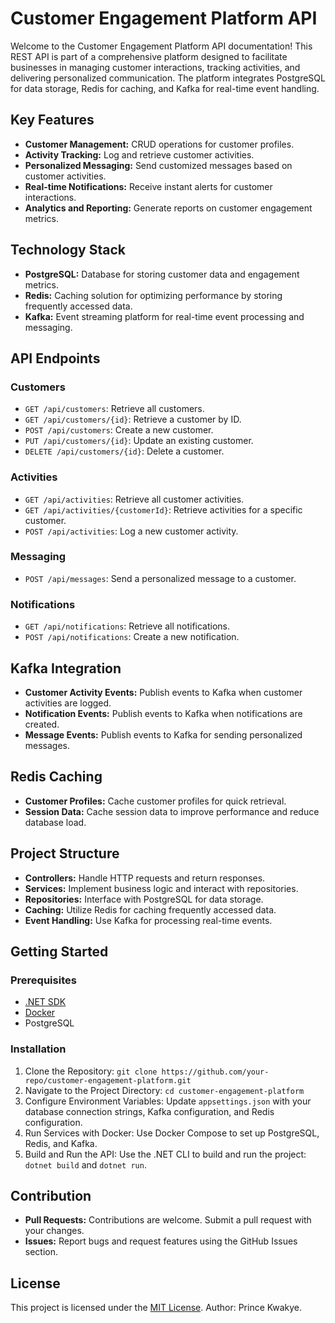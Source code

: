 # Customer Engagement Platform API

Welcome to the Customer Engagement Platform API documentation! This REST API is part of a comprehensive platform designed to facilitate businesses in managing customer interactions, tracking activities, and delivering personalized communication. The platform integrates PostgreSQL for data storage, Redis for caching, and Kafka for real-time event handling.

## Key Features

- **Customer Management:** CRUD operations for customer profiles.
- **Activity Tracking:** Log and retrieve customer activities.
- **Personalized Messaging:** Send customized messages based on customer activities.
- **Real-time Notifications:** Receive instant alerts for customer interactions.
- **Analytics and Reporting:** Generate reports on customer engagement metrics.

## Technology Stack

- **PostgreSQL:** Database for storing customer data and engagement metrics.
- **Redis:** Caching solution for optimizing performance by storing frequently accessed data.
- **Kafka:** Event streaming platform for real-time event processing and messaging.

## API Endpoints

### Customers

- `GET /api/customers`: Retrieve all customers.
- `GET /api/customers/{id}`: Retrieve a customer by ID.
- `POST /api/customers`: Create a new customer.
- `PUT /api/customers/{id}`: Update an existing customer.
- `DELETE /api/customers/{id}`: Delete a customer.

### Activities

- `GET /api/activities`: Retrieve all customer activities.
- `GET /api/activities/{customerId}`: Retrieve activities for a specific customer.
- `POST /api/activities`: Log a new customer activity.

### Messaging

- `POST /api/messages`: Send a personalized message to a customer.

### Notifications

- `GET /api/notifications`: Retrieve all notifications.
- `POST /api/notifications`: Create a new notification.

## Kafka Integration

- **Customer Activity Events:** Publish events to Kafka when customer activities are logged.
- **Notification Events:** Publish events to Kafka when notifications are created.
- **Message Events:** Publish events to Kafka for sending personalized messages.

## Redis Caching

- **Customer Profiles:** Cache customer profiles for quick retrieval.
- **Session Data:** Cache session data to improve performance and reduce database load.

## Project Structure

- **Controllers:** Handle HTTP requests and return responses.
- **Services:** Implement business logic and interact with repositories.
- **Repositories:** Interface with PostgreSQL for data storage.
- **Caching:** Utilize Redis for caching frequently accessed data.
- **Event Handling:** Use Kafka for processing real-time events.

## Getting Started

### Prerequisites

- [.NET SDK](https://dotnet.microsoft.com/download)
- [Docker](https://www.docker.com/get-started)
- PostgreSQL

### Installation

1. Clone the Repository: `git clone https://github.com/your-repo/customer-engagement-platform.git`
2. Navigate to the Project Directory: `cd customer-engagement-platform`
3. Configure Environment Variables: Update `appsettings.json` with your database connection strings, Kafka configuration, and Redis configuration.
4. Run Services with Docker: Use Docker Compose to set up PostgreSQL, Redis, and Kafka.
5. Build and Run the API: Use the .NET CLI to build and run the project: `dotnet build` and `dotnet run`.

## Contribution

- **Pull Requests:** Contributions are welcome. Submit a pull request with your changes.
- **Issues:** Report bugs and request features using the GitHub Issues section.

## License

This project is licensed under the [MIT License](LICENSE.md).
Author: Prince Kwakye.
